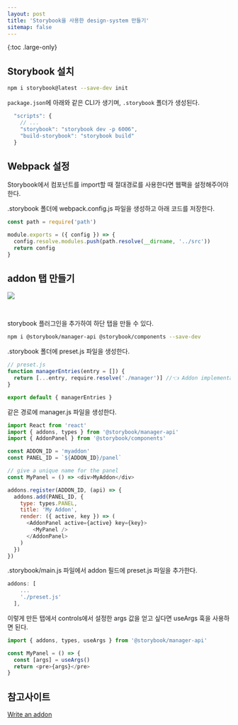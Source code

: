 ```yaml
---
layout: post
title: 'Storybook을 사용한 design-system 만들기'
sitemap: false
---
```


{:toc .large-only}

## Storybook 설치

```bash
npm i storybook@latest --save-dev init
```

`package.json`에 아래와 같은 CLI가 생기며, `.storybook` 폴더가 생성된다.

```js
  "scripts": {
    // ...
    "storybook": "storybook dev -p 6006",
    "build-storybook": "storybook build"
  }
```

## Webpack 설정

Storybook에서 컴포넌트를 import할 때 절대경로를 사용한다면 웹팩을 설정해주어야 한다.

.storybook 폴더에 webpack.config.js 파일을 생성하고 아래 코드를 저장한다.

```js
const path = require('path')

module.exports = ({ config }) => {
  config.resolve.modules.push(path.resolve(__dirname, '../src'))
  return config
}
```

## addon 탭 만들기

<img src="/assets/img/blog/2023-06-27-storybook_01.png" style="margin-bottom:30px;">

storybook 플러그인을 추가하여 하단 탭을 만들 수 있다.

```bash
npm i @storybook/manager-api @storybook/components --save-dev
```

.storybook 폴더에 preset.js 파일을 생성한다.

```js
// preset.js
function managerEntries(entry = []) {
  return [...entry, require.resolve('./manager')] //👈 Addon implementation
}

export default { managerEntries }
```

같은 경로에 manager.js 파일을 생성한다.

```js
import React from 'react'
import { addons, types } from '@storybook/manager-api'
import { AddonPanel } from '@storybook/components'

const ADDON_ID = 'myaddon'
const PANEL_ID = `${ADDON_ID}/panel`

// give a unique name for the panel
const MyPanel = () => <div>MyAddon</div>

addons.register(ADDON_ID, (api) => {
  addons.add(PANEL_ID, {
    type: types.PANEL,
    title: 'My Addon',
    render: ({ active, key }) => (
      <AddonPanel active={active} key={key}>
        <MyPanel />
      </AddonPanel>
    )
  })
})
```

.storybook/main.js 파일에서 addon 필드에 preset.js 파일을 추가한다.

```js
addons: [
    ...
    './preset.js'
  ],
```

이렇게 만든 탭에서 controls에서 설정한 args 값을 얻고 싶다면 useArgs 훅을 사용하면 된다.

```js
import { addons, types, useArgs } from '@storybook/manager-api'

const MyPanel = () => {
  const [args] = useArgs()
  return <pre>{args}</pre>
}
```

## 참고사이트

[Write an addon](https://storybook.js.org/docs/react/addons/writing-addons)
